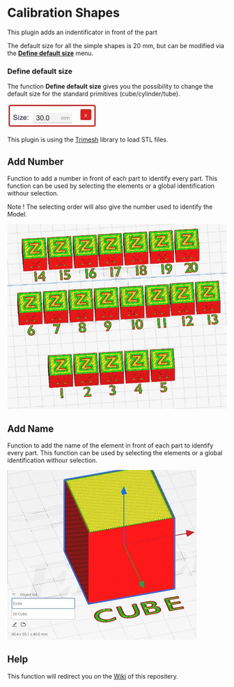 # Calibration Shapes

This plugin adds an indentificator in front of the part 

The default size for all the simple shapes is 20 mm, but can be modified via the [**Define default size**](#Define-default-size) menu.



### Define default size

The function **Define default size** gives you the possibility to change the default size for the standard primitives (cube/cylinder/tube).

![define default size](./images/size.jpg)

This plugin is using the [Trimesh](https://github.com/mikedh/trimesh) library to load STL files.


## Add Number

Function to add a number in front of each part to identify every part. This function can be used by selecting the elements or a global identification withour selection. 

Note ! The selecting order will also give the number used to identify the Model.

![Add Mark](./images/AddMark.jpg)


## Add Name

Function to add the name of the element in front of each part to identify every part. This function can be used by selecting the elements or a global identification withour selection. 

![Add Name](./images/AddName.jpg)

## Help


This function will redirect you on the [Wiki](https://github.com/5axes/AddName/wiki) of this repositery.

